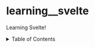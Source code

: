 # learning__svelte

Learning Svelte!

<details>
  <summary>Table of Contents</summary>

  - [Components](00-component)
  - [Import & Export Components](01-import.export.components)
  - [Component Props](02-props)

</details>